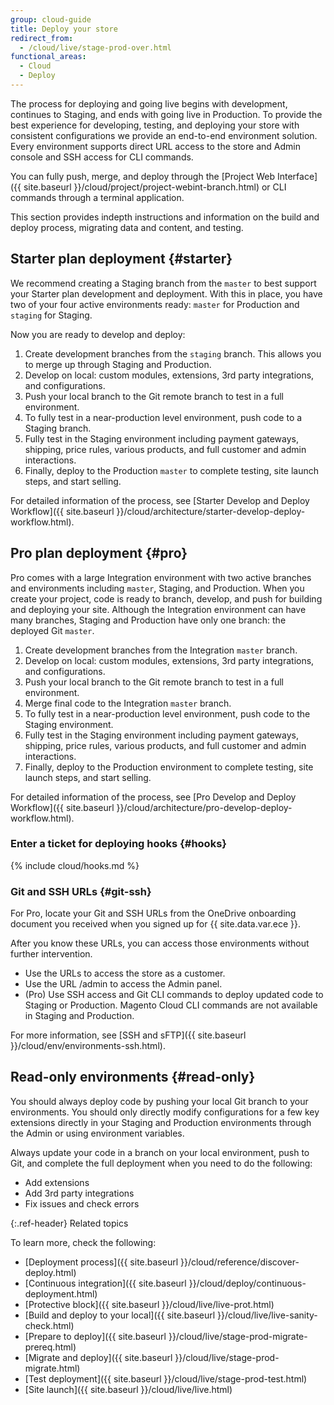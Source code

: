 ```yaml
---
group: cloud-guide
title: Deploy your store
redirect_from:
  - /cloud/live/stage-prod-over.html
functional_areas:
  - Cloud
  - Deploy
---
```


The process for deploying and going live begins with development, continues to Staging, and ends with going live in Production. To provide the best experience for developing, testing, and deploying your store with consistent configurations we provide an end-to-end environment solution. Every environment supports direct URL access to the store and Admin console and SSH access for CLI commands.

You can fully push, merge, and deploy through the [Project Web Interface]({{ site.baseurl }}/cloud/project/project-webint-branch.html) or CLI commands through a terminal application.

This section provides indepth instructions and information on the build and deploy process, migrating data and content, and testing.

## Starter plan deployment {#starter}

We recommend creating a Staging branch from the `master` to best support your Starter plan development and deployment. With this in place, you have two of your four active environments ready: `master` for Production and `staging` for Staging.

Now you are ready to develop and deploy:

1. Create development branches from the `staging` branch. This allows you to merge up through Staging and Production.
1. Develop on local: custom modules, extensions, 3rd party integrations, and configurations.
1. Push your local branch to the Git remote branch to test in a full environment.
1. To fully test in a near-production level environment, push code to a Staging branch.
1. Fully test in the Staging environment including payment gateways, shipping, price rules, various products, and full customer and admin interactions.
1. Finally, deploy to the Production `master` to complete testing, site launch steps, and start selling.

For detailed information of the process, see [Starter Develop and Deploy Workflow]({{ site.baseurl }}/cloud/architecture/starter-develop-deploy-workflow.html).

## Pro plan deployment {#pro}

Pro comes with a large Integration environment with two active branches and environments including `master`, Staging, and Production. When you create your project, code is ready to branch, develop, and push for building and deploying your site. Although the Integration environment can have many branches, Staging and Production have only one branch: the deployed Git `master`.

1. Create development branches from the Integration `master` branch.
1. Develop on local: custom modules, extensions, 3rd party integrations, and configurations.
1. Push your local branch to the Git remote branch to test in a full environment.
1. Merge final code to the Integration `master` branch.
1. To fully test in a near-production level environment, push code to the Staging environment.
1. Fully test in the Staging environment including payment gateways, shipping, price rules, various products, and full customer and admin interactions.
1. Finally, deploy to the Production environment to complete testing, site launch steps, and start selling.

For detailed information of the process, see [Pro Develop and Deploy Workflow]({{ site.baseurl }}/cloud/architecture/pro-develop-deploy-workflow.html).

### Enter a ticket for deploying hooks {#hooks}
{% include cloud/hooks.md %}

### Git and SSH URLs {#git-ssh}

For Pro, locate your Git and SSH URLs from the OneDrive onboarding document you received when you signed up for {{ site.data.var.ece }}.

After you know these URLs, you can access those environments without further intervention.

*  Use the URLs to access the store as a customer.
*  Use the URL /admin to access the Admin panel.
*  (Pro) Use SSH access and Git CLI commands to deploy updated code to Staging or Production. Magento Cloud CLI commands are not available in Staging and Production.

For more information, see [SSH and sFTP]({{ site.baseurl }}/cloud/env/environments-ssh.html).

## Read-only environments {#read-only}

You should always deploy code by pushing your local Git branch to your environments. You should only directly modify configurations for a few key extensions directly in your Staging and Production environments through the Admin or using environment variables.

Always update your code in a branch on your local environment, push to Git, and complete the full deployment when you need to do the following:

*  Add extensions
*  Add 3rd party integrations
*  Fix issues and check errors

{:.ref-header}
Related topics

To learn more, check the following:

*  [Deployment process]({{ site.baseurl }}/cloud/reference/discover-deploy.html)
*  [Continuous integration]({{ site.baseurl }}/cloud/deploy/continuous-deployment.html)
*  [Protective block]({{ site.baseurl }}/cloud/live/live-prot.html)
*  [Build and deploy to your local]({{ site.baseurl }}/cloud/live/live-sanity-check.html)
*  [Prepare to deploy]({{ site.baseurl }}/cloud/live/stage-prod-migrate-prereq.html)
*  [Migrate and deploy]({{ site.baseurl }}/cloud/live/stage-prod-migrate.html)
*  [Test deployment]({{ site.baseurl }}/cloud/live/stage-prod-test.html)
*  [Site launch]({{ site.baseurl }}/cloud/live/live.html)
